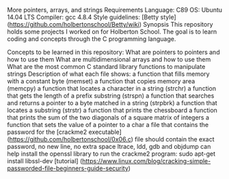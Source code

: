 More pointers, arrays, and strings
Requirements
Language: C89
OS: Ubuntu 14.04 LTS
Compiler: gcc 4.8.4
Style guidelines: [Betty style] (https://github.com/holbertonschool/Betty/wiki)
Synopsis
This repository holds some projects I worked on for Holberton School. The goal is to learn coding and concepts through the C programming language.

Concepts to be learned in this repository:
What are pointers to pointers and how to use them
What are multidimensional arrays and how to use them
What are the most common C standard library functions to manipulate strings
Description of what each file shows:
a function that fills memory with a constant byte (memset)
a function that copies memory area (memcpy)
a function that locates a character in a string (strchr)
a function that gets the length of a prefix substring (strspn)
a function that searches and returns a pointer to a byte matched in a string (strpbrk)
a function that locates a substring (strstr)
a function that prints the chessboard
a function that prints the sum of the two diagonals of a square matrix of integers
a function that sets the value of a pointer to a char
a file that contains the password for the [crackme2 executable] (https://github.com/holbertonschool/0x06.c)
file should contain the exact password, no new line, no extra space
ltrace, ldd, gdb and objdump can help
install the openssl library to run the crackme2 program: sudo apt-get install libssl-dev
[tutorial] (https://www.linux.com/blog/cracking-simple-passworded-file-beginners-guide-security)
